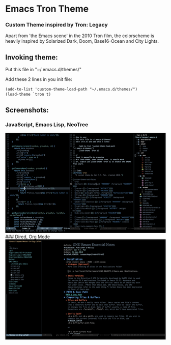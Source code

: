 # Emacs Tron Theme
### Custom Theme inspired by Tron: Legacy

Apart from 'the Emacs scene' in the 2010 Tron film, the colorscheme is
heavily inspired by Solarized Dark, Doom, Base16-Ocean and City Lights.


## Invoking theme:

Put this file in "~/.emacs.d/themes/"

Add these 2 lines in you init file:

    (add-to-list 'custom-theme-load-path "~/.emacs.d/themes/")
    (load-theme `tron t)

## Screenshots:
### JavaScript, Emacs Lisp, NeoTree
<img src="./screenshot1.png" width=900>

<br>
### Dired, Org Mode
<img src="./screenshot2.png" width=900>
